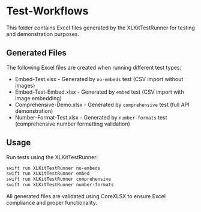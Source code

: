 # Test-Workflows

This folder contains Excel files generated by the XLKitTestRunner for testing and demonstration purposes.

## Generated Files

The following Excel files are created when running different test types:

- Embed-Test.xlsx - Generated by `no-embeds` test (CSV import without images)
- Embed-Test-Embed.xlsx - Generated by `embed` test (CSV import with image embedding)
- Comprehensive-Demo.xlsx - Generated by `comprehensive` test (full API demonstration)
- Number-Format-Test.xlsx - Generated by `number-formats` test (comprehensive number formatting validation)

## Usage

Run tests using the XLKitTestRunner:

```bash
swift run XLKitTestRunner no-embeds
swift run XLKitTestRunner embed  
swift run XLKitTestRunner comprehensive
swift run XLKitTestRunner number-formats
```

All generated files are validated using CoreXLSX to ensure Excel compliance and proper functionality. 